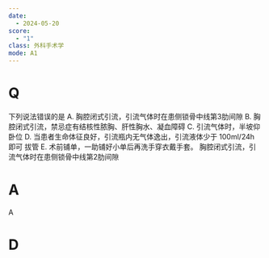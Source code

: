 ```yaml
---
date:
  - 2024-05-20
score:
  - "1"
class: 外科手术学
mode: A1
---
```

# Q
下列说法错误的是
A. 胸腔闭式引流，引流气体时在患侧锁骨中线第3肋间隙
B. 胸腔闭式引流，禁忌症有结核性脓胸、肝性胸水、凝血障碍
C. 引流气体时，半坡仰卧位
D. 当患者生命体征良好，引流瓶内无气体逸出，引流液体少于 100ml/24h 即可
拔管
E. 术前铺单，一助铺好小单后再洗手穿衣戴手套。 胸腔闭式引流，引流气体时在患侧锁骨中线第2肋间隙

# A

A


# D
